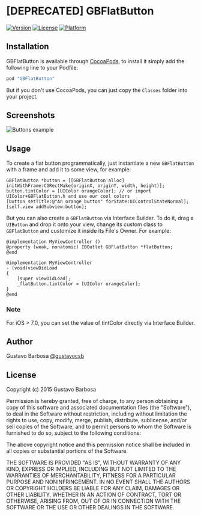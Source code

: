 # [DEPRECATED] GBFlatButton

[![Version](https://img.shields.io/cocoapods/v/GBFlatButton.svg?style=flat)](http://cocoadocs.org/docsets/GBFlatButton)
[![License](https://img.shields.io/cocoapods/l/GBFlatButton.svg?style=flat)](http://cocoadocs.org/docsets/GBFlatButton)
[![Platform](https://img.shields.io/cocoapods/p/GBFlatButton.svg?style=flat)](http://cocoadocs.org/docsets/GBFlatButton)

## Installation

GBFlatButton is available through [CocoaPods](http://cocoapods.org), to install
it simply add the following line to your Podfile:

```ruby
pod "GBFlatButton"
```

But if you don't use CocoaPods, you can just copy the `Classes` folder into your project.

## Screenshots

![Buttons example](https://raw.github.com/barbosa/GBFlatButton/master/screenshot.png)

## Usage

To create a flat button programmatically, just instantiate a new `GBFlatButton` with a frame and add it to some view, for example:

```objc
GBFlatButton *button = [[GBFlatButton alloc] initWithFrame:CGRectMake(originX, originY, width, height)];
button.tintColor = [UIColor orangeColor]; // or import UIColor+GBFlatButton.h and use our cool colors
[button setTitle:@"An orange button" forState:UIControlStateNormal];
[self.view addSubview:button];
```

But you can also create a `GBFlatButton` via Interface Builder. To do it, drag a `UIButton` and drop it onto your view, change its custom class to `GBFlatButton` and customize it inside its File's Owner. For example:

```objc
@implementation MyViewController ()
@property (weak, nonatomic) IBOutlet GBFlatButton *flatButton;
@end

@implementation MyViewController
- (void)viewDidLoad
{
    [super viewDidLoad];
    _flatButton.tintColor = [UIColor orangeColor];
}
@end
```

### Note

For iOS > 7.0, you can set the value of tintColor directly via Interface Builder.

## Author

Gustavo Barbosa [@gustavocsb](http://twitter.com/gustavocsb)

## License

Copyright (c) 2015 Gustavo Barbosa

Permission is hereby granted, free of charge, to any person obtaining a copy
of this software and associated documentation files (the "Software"), to deal
in the Software without restriction, including without limitation the rights
to use, copy, modify, merge, publish, distribute, sublicense, and/or sell
copies of the Software, and to permit persons to whom the Software is
furnished to do so, subject to the following conditions:

The above copyright notice and this permission notice shall be included in
all copies or substantial portions of the Software.

THE SOFTWARE IS PROVIDED "AS IS", WITHOUT WARRANTY OF ANY KIND, EXPRESS OR
IMPLIED, INCLUDING BUT NOT LIMITED TO THE WARRANTIES OF MERCHANTABILITY,
FITNESS FOR A PARTICULAR PURPOSE AND NONINFRINGEMENT. IN NO EVENT SHALL THE
AUTHORS OR COPYRIGHT HOLDERS BE LIABLE FOR ANY CLAIM, DAMAGES OR OTHER
LIABILITY, WHETHER IN AN ACTION OF CONTRACT, TORT OR OTHERWISE, ARISING FROM,
OUT OF OR IN CONNECTION WITH THE SOFTWARE OR THE USE OR OTHER DEALINGS IN
THE SOFTWARE.
